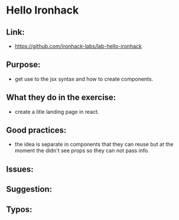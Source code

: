 # Hello Ironhack

## Link:
  - https://github.com/ironhack-labs/lab-hello-ironhack

## Purpose:

 - get use to the jsx syntax and how to create components.

## What they do in the exercise:

 - create a litle landing page in react.

## Good practices:
  
  - the idea is separate in components that they can reuse but at the moment the didn't see props so they can not pass info.
  
## Issues:

## Suggestion:

## Typos:

